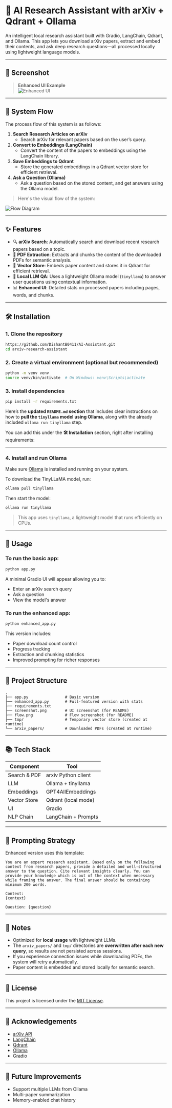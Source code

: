 # 🤖 AI Research Assistant with arXiv + Qdrant + Ollama

An intelligent local research assistant built with Gradio, LangChain, Qdrant, and Ollama. This app lets you download arXiv papers, extract and embed their contents, and ask deep research questions—all processed locally using lightweight language models.

---

## 📸 Screenshot

> **Enhanced UI Example**  
![Enhanced UI](screenshot.png)

---

## 🔄 System Flow

The process flow of this system is as follows:

1. **Search Research Articles on arXiv**  
   - Search arXiv for relevant papers based on the user’s query.
2. **Convert to Embeddings (LangChain)**  
   - Convert the content of the papers to embeddings using the LangChain library.
3. **Save Embeddings to Qdrant**  
   - Store the generated embeddings in a Qdrant vector store for efficient retrieval.
4. **Ask a Question (Ollama)**  
   - Ask a question based on the stored content, and get answers using the Ollama model.

> Here's the visual flow of the system:

![Flow Diagram](flow.png)

---

## ✨ Features

- 🔍 **arXiv Search**: Automatically search and download recent research papers based on a topic.
- 📄 **PDF Extraction**: Extracts and chunks the content of the downloaded PDFs for semantic analysis.
- 🧠 **Vector Store**: Embeds paper content and stores it in Qdrant for efficient retrieval.
- 🤖 **Local LLM QA**: Uses a lightweight Ollama model (`tinyllama`) to answer user questions using contextual information.
- 📊 **Enhanced UI**: Detailed stats on processed papers including pages, words, and chunks.

---

## 🛠️ Installation

### 1. Clone the repository

```bash
https://github.com/DishantB0411/AI-Assistant.git
cd arxiv-research-assistant
````

### 2. Create a virtual environment (optional but recommended)

```bash
python -m venv venv
source venv/bin/activate  # On Windows: venv\Scripts\activate
```

### 3. Install dependencies

```bash
pip install -r requirements.txt
```

Here’s the **updated `README.md` section** that includes clear instructions on how to **pull the `tinyllama` model using Ollama**, along with the already included `ollama run tinyllama` step.

You can add this under the **🛠️ Installation** section, right after installing requirements:

---


### 4. Install and run Ollama

Make sure [Ollama](https://ollama.com) is installed and running on your system.

To download the TinyLLaMA model, run:

```bash
ollama pull tinyllama
````

Then start the model:

```bash
ollama run tinyllama
```

> This app uses `tinyllama`, a lightweight model that runs efficiently on CPUs.



---

## 🚀 Usage

### To run the basic app:

```bash
python app.py
```

A minimal Gradio UI will appear allowing you to:

* Enter an arXiv search query
* Ask a question
* View the model's answer

### To run the enhanced app:

```bash
python enhanced_app.py
```

This version includes:

* Paper download count control
* Progress tracking
* Extraction and chunking statistics
* Improved prompting for richer responses

---

## 📂 Project Structure

```
.
├── app.py                # Basic version
├── enhanced_app.py       # Full-featured version with stats
├── requirements.txt
├── screenshot.png        # UI screenshot (for README)
├── flow.png              # Flow screenshot (for README)
├── tmp/                  # Temporary vector store (created at runtime)
└── arxiv_papers/         # Downloaded PDFs (created at runtime)
```

---

## 📚 Tech Stack

| Component    | Tool                |
| ------------ | ------------------- |
| Search & PDF | arxiv Python client |
| LLM          | Ollama + tinyllama  |
| Embeddings   | GPT4AllEmbeddings   |
| Vector Store | Qdrant (local mode) |
| UI           | Gradio              |
| NLP Chain    | LangChain + Prompts |

---

## 🧠 Prompting Strategy

Enhanced version uses this template:

```text
You are an expert research assistant. Based only on the following context from research papers, provide a detailed and well-structured answer to the question. Cite relevant insights clearly. You can provide your knowledge which is out of the context when necessary while framing the answer. The final answer should be containing minimum 200 words.

Context:
{context}

Question: {question}
```

---

## 📌 Notes

- Optimized for **local usage** with lightweight LLMs.
- The `arxiv_papers/` and `tmp/` directories are **overwritten after each new query**, so results are not persisted across sessions.
- If you experience connection issues while downloading PDFs, the system will retry automatically.
- Paper content is embedded and stored locally for semantic search.


---

## 📄 License

This project is licensed under the [MIT License](LICENSE).

---

## 🙌 Acknowledgements

* [arXiv API](https://arxiv.org/help/api/)
* [LangChain](https://www.langchain.com/)
* [Qdrant](https://qdrant.tech/)
* [Ollama](https://ollama.com/)
* [Gradio](https://www.gradio.app/)

---

## 🔧 Future Improvements

* Support multiple LLMs from Ollama
* Multi-paper summarization
* Memory-enabled chat history


